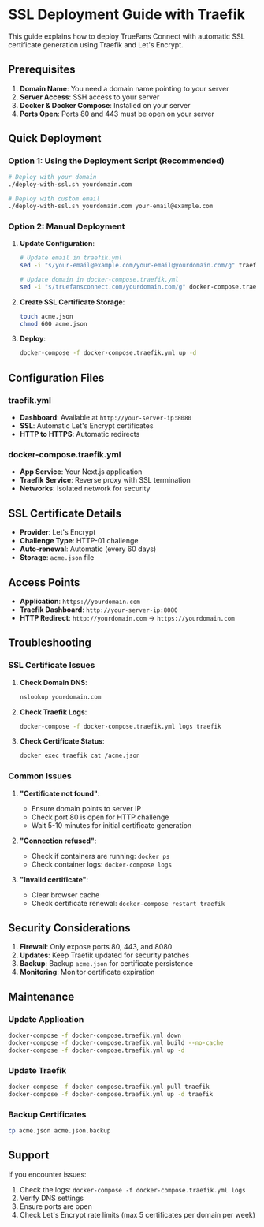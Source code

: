 # SSL Deployment Guide with Traefik

This guide explains how to deploy TrueFans Connect with automatic SSL certificate generation using Traefik and Let's Encrypt.

## Prerequisites

1. **Domain Name**: You need a domain name pointing to your server
2. **Server Access**: SSH access to your server
3. **Docker & Docker Compose**: Installed on your server
4. **Ports Open**: Ports 80 and 443 must be open on your server

## Quick Deployment

### Option 1: Using the Deployment Script (Recommended)

```bash
# Deploy with your domain
./deploy-with-ssl.sh yourdomain.com

# Deploy with custom email
./deploy-with-ssl.sh yourdomain.com your-email@example.com
```

### Option 2: Manual Deployment

1. **Update Configuration**:
   ```bash
   # Update email in traefik.yml
   sed -i "s/your-email@example.com/your-email@yourdomain.com/g" traefik.yml
   
   # Update domain in docker-compose.traefik.yml
   sed -i "s/truefansconnect.com/yourdomain.com/g" docker-compose.traefik.yml
   ```

2. **Create SSL Certificate Storage**:
   ```bash
   touch acme.json
   chmod 600 acme.json
   ```

3. **Deploy**:
   ```bash
   docker-compose -f docker-compose.traefik.yml up -d
   ```

## Configuration Files

### traefik.yml
- **Dashboard**: Available at `http://your-server-ip:8080`
- **SSL**: Automatic Let's Encrypt certificates
- **HTTP to HTTPS**: Automatic redirects

### docker-compose.traefik.yml
- **App Service**: Your Next.js application
- **Traefik Service**: Reverse proxy with SSL termination
- **Networks**: Isolated network for security

## SSL Certificate Details

- **Provider**: Let's Encrypt
- **Challenge Type**: HTTP-01 challenge
- **Auto-renewal**: Automatic (every 60 days)
- **Storage**: `acme.json` file

## Access Points

- **Application**: `https://yourdomain.com`
- **Traefik Dashboard**: `http://your-server-ip:8080`
- **HTTP Redirect**: `http://yourdomain.com` → `https://yourdomain.com`

## Troubleshooting

### SSL Certificate Issues

1. **Check Domain DNS**:
   ```bash
   nslookup yourdomain.com
   ```

2. **Check Traefik Logs**:
   ```bash
   docker-compose -f docker-compose.traefik.yml logs traefik
   ```

3. **Check Certificate Status**:
   ```bash
   docker exec traefik cat /acme.json
   ```

### Common Issues

1. **"Certificate not found"**:
   - Ensure domain points to server IP
   - Check port 80 is open for HTTP challenge
   - Wait 5-10 minutes for initial certificate generation

2. **"Connection refused"**:
   - Check if containers are running: `docker ps`
   - Check container logs: `docker-compose logs`

3. **"Invalid certificate"**:
   - Clear browser cache
   - Check certificate renewal: `docker-compose restart traefik`

## Security Considerations

1. **Firewall**: Only expose ports 80, 443, and 8080
2. **Updates**: Keep Traefik updated for security patches
3. **Backup**: Backup `acme.json` for certificate persistence
4. **Monitoring**: Monitor certificate expiration

## Maintenance

### Update Application
```bash
docker-compose -f docker-compose.traefik.yml down
docker-compose -f docker-compose.traefik.yml build --no-cache
docker-compose -f docker-compose.traefik.yml up -d
```

### Update Traefik
```bash
docker-compose -f docker-compose.traefik.yml pull traefik
docker-compose -f docker-compose.traefik.yml up -d traefik
```

### Backup Certificates
```bash
cp acme.json acme.json.backup
```

## Support

If you encounter issues:

1. Check the logs: `docker-compose -f docker-compose.traefik.yml logs`
2. Verify DNS settings
3. Ensure ports are open
4. Check Let's Encrypt rate limits (max 5 certificates per domain per week) 